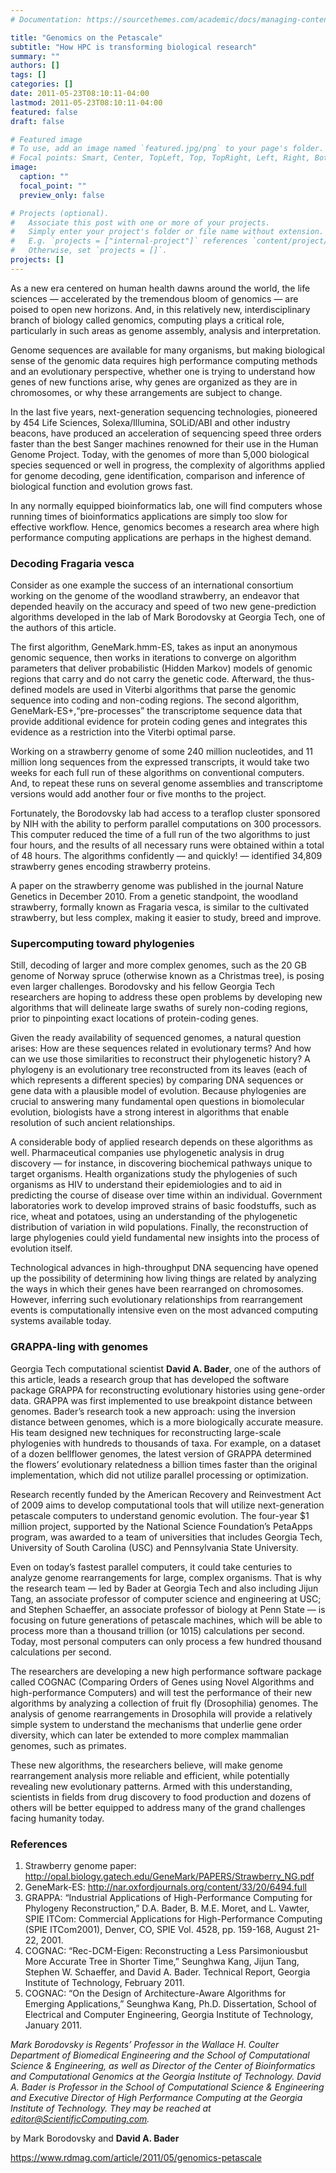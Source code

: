 ```yaml
---
# Documentation: https://sourcethemes.com/academic/docs/managing-content/

title: "Genomics on the Petascale"
subtitle: "How HPC is transforming biological research"
summary: ""
authors: []
tags: []
categories: []
date: 2011-05-23T08:10:11-04:00
lastmod: 2011-05-23T08:10:11-04:00
featured: false
draft: false

# Featured image
# To use, add an image named `featured.jpg/png` to your page's folder.
# Focal points: Smart, Center, TopLeft, Top, TopRight, Left, Right, BottomLeft, Bottom, BottomRight.
image:
  caption: ""
  focal_point: ""
  preview_only: false

# Projects (optional).
#   Associate this post with one or more of your projects.
#   Simply enter your project's folder or file name without extension.
#   E.g. `projects = ["internal-project"]` references `content/project/deep-learning/index.md`.
#   Otherwise, set `projects = []`.
projects: []
---
```


As a new era centered on human health dawns around the world, the life sciences — accelerated by the tremendous bloom of genomics — are poised to open new horizons. And, in this relatively new, interdisciplinary branch of biology called genomics, computing plays a critical role, particularly in such areas as genome assembly, analysis and interpretation.

Genome sequences are available for many organisms, but making biological sense of the genomic data requires high performance computing methods and an evolutionary perspective, whether one is trying to understand how genes of new functions arise, why genes are organized as they are in chromosomes, or why these arrangements are subject to change.

In the last five years, next-generation sequencing technologies, pioneered by 454 Life Sciences, Solexa/Illumina, SOLiD/ABI and other industry beacons, have produced an acceleration of sequencing speed three orders faster than the best Sanger machines renowned for their use in the Human Genome Project. Today, with the genomes of more than 5,000 biological species sequenced or well in progress, the complexity of algorithms applied for genome decoding, gene identification, comparison and inference of biological function and evolution grows fast.

In any normally equipped bioinformatics lab, one will find computers whose running times of bioinformatics applications are simply too slow for effective workflow. Hence, genomics becomes a research area where high performance computing applications are perhaps in the highest demand.

### Decoding Fragaria vesca ###

Consider as one example the success of an international consortium working on the genome of the woodland strawberry, an endeavor that depended heavily on the accuracy and speed of two new gene-prediction algorithms developed in the lab of Mark Borodovsky at Georgia Tech, one of the authors of this article.

The first algorithm, GeneMark.hmm-ES, takes as input an anonymous genomic sequence, then works in iterations to converge on algorithm parameters that deliver probabilistic (Hidden Markov) models of genomic regions that carry and do not carry the genetic code. Afterward, the thus-defined models are used in Viterbi algorithms that parse the genomic sequence into coding and non-coding regions. The second algorithm, GeneMark-ES+,“pre-processes” the transcriptome sequence data that provide additional evidence for protein coding genes and integrates this evidence as a restriction into the Viterbi optimal parse.

Working on a strawberry genome of some 240 million nucleotides, and 11 million long sequences from the expressed transcripts, it would take two weeks for each full run of these algorithms on conventional computers. And, to repeat these runs on several genome assemblies and transcriptome versions would add another four or five months to the project.

Fortunately, the Borodovsky lab had access to a teraflop cluster sponsored by NIH with the ability to perform parallel computations on 300 processors. This computer reduced the time of a full run of the two algorithms to just four hours, and the results of all necessary runs were obtained within a total of 48 hours. The algorithms confidently — and quickly! — identified 34,809 strawberry genes encoding strawberry proteins.

A paper on the strawberry genome was published in the journal Nature Genetics in December 2010. From a genetic standpoint, the woodland strawberry, formally known as Fragaria vesca, is similar to the cultivated strawberry, but less complex, making it easier to study, breed and improve.

### Supercomputing toward phylogenies ###

Still, decoding of larger and more complex genomes, such as the 20 GB genome of Norway spruce (otherwise known as a Christmas tree), is posing even larger challenges. Borodovsky and his fellow Georgia Tech researchers are hoping to address these open problems by developing new algorithms that will delineate large swaths of surely non-coding regions, prior to pinpointing exact locations of protein-coding genes.

Given the ready availability of sequenced genomes, a natural question arises: How are these sequences related in evolutionary terms? And how can we use those similarities to reconstruct their phylogenetic history? A phylogeny is an evolutionary tree reconstructed from its leaves (each of which represents a different species) by comparing DNA sequences or gene data with a plausible model of evolution. Because phylogenies are crucial to answering many fundamental open questions in biomolecular evolution, biologists have a strong interest in algorithms that enable resolution of such ancient relationships.

A considerable body of applied research depends on these algorithms as well. Pharmaceutical companies use phylogenetic analysis in drug discovery — for instance, in discovering biochemical pathways unique to target organisms. Health organizations study the phylogenies of such organisms as HIV to understand their epidemiologies and to aid in predicting the course of disease over time within an individual. Government laboratories work to develop improved strains of basic foodstuffs, such as rice, wheat and potatoes, using an understanding of the phylogenetic distribution of variation in wild populations. Finally, the reconstruction of large phylogenies could yield fundamental new insights into the process of evolution itself.

Technological advances in high-throughput DNA sequencing have opened up the possibility of determining how living things are related by analyzing the ways in which their genes have been rearranged on chromosomes. However, inferring such evolutionary relationships from rearrangement events is computationally intensive even on the most advanced computing systems available today.

### GRAPPA-ling with genomes ###

Georgia Tech computational scientist **David A. Bader**, one of the authors of this article, leads a research group that has developed the software package GRAPPA for reconstructing evolutionary histories using gene-order data. GRAPPA was first implemented to use breakpoint distance between genomes. Bader’s research took a new approach: using the inversion distance between genomes, which is a more biologically accurate measure. His team designed new techniques for reconstructing large-scale phylogenies with hundreds to thousands of taxa. For example, on a dataset of a dozen bellflower genomes, the latest version of GRAPPA determined the flowers’ evolutionary relatedness a billion times faster than the original implementation, which did not utilize parallel processing or optimization.

Research recently funded by the American Recovery and Reinvestment Act of 2009 aims to develop computational tools that will utilize next-generation petascale computers to understand genomic evolution. The four-year $1 million project, supported by the National Science Foundation’s PetaApps program, was awarded to a team of universities that includes Georgia Tech, University of South Carolina (USC) and Pennsylvania State University.

Even on today’s fastest parallel computers, it could take centuries to analyze genome rearrangements for large, complex organisms. That is why the research team — led by Bader at Georgia Tech and also including Jijun Tang, an associate professor of computer science and engineering at USC; and Stephen Schaeffer, an associate professor of biology at Penn State — is focusing on future generations of petascale machines, which will be able to process more than a thousand trillion (or 1015) calculations per second. Today, most personal computers can only process a few hundred thousand calculations per second.

The researchers are developing a new high performance software package called COGNAC (Comparing Orders of Genes using Novel Algorithms and high-performance Computers) and will test the performance of their new algorithms by analyzing a collection of fruit fly (Drosophilia) genomes. The analysis of genome rearrangements in Drosophila will provide a relatively simple system to understand the mechanisms that underlie gene order diversity, which can later be extended to more complex mammalian genomes, such as primates.

These new algorithms, the researchers believe, will make genome rearrangement analysis more reliable and efficient, while potentially revealing new evolutionary patterns. Armed with this understanding, scientists in fields from drug discovery to food production and dozens of others will be better equipped to address many of the grand challenges facing humanity today.

### References ###

1. Strawberry genome paper: http://opal.biology.gatech.edu/GeneMark/PAPERS/Strawberry_NG.pdf
2. GeneMark-ES: http://nar.oxfordjournals.org/content/33/20/6494.full 
3. GRAPPA: “Industrial Applications of High-Performance Computing for Phylogeny Reconstruction,” D.A. Bader, B. M.E. Moret, and L. Vawter, SPIE ITCom: Commercial Applications for High-Performance Computing (SPIE ITCom2001), Denver, CO, SPIE Vol. 4528, pp. 159-168, August 21-22, 2001.
4. COGNAC: “Rec-DCM-Eigen: Reconstructing a Less Parsimoniousbut More Accurate Tree in Shorter Time,” Seunghwa Kang, Jijun Tang, Stephen W. Schaeffer, and David A. Bader. Technical Report, Georgia Institute of Technology, February 2011.
5. COGNAC: “On the Design of Architecture-Aware Algorithms for Emerging Applications,” Seunghwa Kang, Ph.D. Dissertation, School of Electrical and Computer Engineering, Georgia Institute of Technology, January 2011.

*Mark Borodovsky is Regents’ Professor in the Wallace H. Coulter Department of Biomedical Engineering and the School of Computational Science & Engineering, as well as Director of the Center of Bioinformatics and Computational Genomics at the Georgia Institute of Technology. David A. Bader is Professor in the School of Computational Science & Engineering and Executive Director of High Performance Computing at the Georgia Institute of Technology. They may be reached at editor@ScientificComputing.com.*

by Mark Borodovsky and **David A. Bader**


https://www.rdmag.com/article/2011/05/genomics-petascale